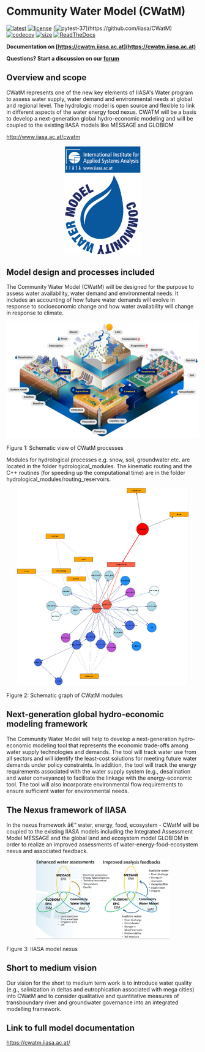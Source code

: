 # Community Water Model (CWatM)

[![latest](https://img.shields.io/github/last-commit/iiasa/CWatM)](https://github.com/iiasa/CWatM)
[![license](https://img.shields.io/github/license/iiasa/CWatM?color=1)](https://github.com/iiasa/CWatM/blob/version1.05/LICENSE)
[![pytest-37](https://github.com/IAMconsortium/pyam/workflows/pytest%20(3.7)/badge.svg?branch=master)](https://github.com/iiasa/CWatM)
[![codecov](https://codecov.io/gh/iiasa/CWATM_priv/branch/develop/graph/badge.svg?token=6HENTZM7SC)](https://codecov.io/gh/iiasa/CWATM_priv)
[![size](https://img.shields.io/github/repo-size/iiasa/CWatM)](https://github.com/iiasa/CWatM)
[![ReadTheDocs](https://readthedocs.org/projects/pyam-iamc/badge/?version=latest)](https://cwatm.iiasa.ac.at/)


**Documentation on [https://cwatm.iiasa.ac.at](https://cwatm.iiasa.ac.at)**

**Questions? Start a discussion on our [forum](https://github.com/iiasa/CWatM/discussions)**


## Overview and scope

CWatM represents one of the new key elements of IIASA's Water program to assess water supply, water demand and environmental needs at global and regional level. The hydrologic model is open source and flexible to link in different aspects of the water energy food nexus. CWATM will be a basis to develop a next-generation global hydro-economic modeling and will be coupled to the existing IIASA models like MESSAGE and GLOBIOM

http://www.iiasa.ac.at/cwatm


<p align="center">
  <img src="docu/CWatM_logo.png" width="200" title="CWatM">
</p>


## Model design and processes included

The Community Water Model (CWatM) will be designed for the purpose to assess water availability, water demand and environmental needs. It includes an accounting of how future water demands will evolve in response to socioeconomic change and how water availability will change in response to climate.

<p align="center">
  <img src="docu/Hydrological-model2.jpg" width="650" title="Schematic view of processes">
</p>
Figure 1: Schematic view of CWatM processes

Modules for hydrological processes e.g. snow, soil, groundwater etc. are located in the folder hydrological_modules.
The kinematic routing and the C++ routines (for speeding up the computational time) are in the folder hydrological_modules/routing_reservoirs.

<p align="center">
  <img src="docu/schematic_modules.jpg" width="450" title="Schematic modules">
</p>
Figure 2: Schematic graph of CWatM modules

## Next-generation global hydro-economic modeling framework

The Community Water Model will help to develop a next-generation hydro-economic modeling tool that represents the economic trade-offs among water supply technologies and demands.  The tool will track water use from all sectors and will identify the least-cost solutions for meeting future water demands under policy constraints.  In addition, the tool will track the energy requirements associated with the water supply system (e.g., desalination and water conveyance) to facilitate the linkage with the energy-economic tool. The tool will also incorporate environmental flow requirements to ensure sufficient water for environmental needs.

## The Nexus framework of IIASA

In the nexus framework â€“ water, energy, food, ecosystem - CWatM will be coupled to the existing IIASA models including the Integrated Assessment Model MESSAGE and the global land and ecosystem model GLOBIOM in order to realize an improved assessments of water-energy-food-ecosystem nexus and associated feedback.

<p align="center">
  <img src="docu/nexus.jpg" width="350" title="IIASA nexus">
</p>
Figure 3: IIASA model nexus


## Short to medium vision

Our vision for the short to medium term work is to introduce water quality (e.g., salinization in deltas and eutrophication associated with mega cities) into CWatM and to consider qualitative and quantitative measures of transboundary river and groundwater governance into an integrated modelling framework.


## Link to full model documentation

https://cwatm.iiasa.ac.at/

